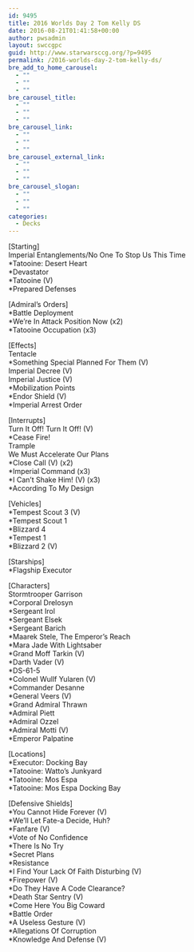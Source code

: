 ```yaml
---
id: 9495
title: 2016 Worlds Day 2 Tom Kelly DS
date: 2016-08-21T01:41:58+00:00
author: pwsadmin
layout: swccgpc
guid: http://www.starwarsccg.org/?p=9495
permalink: /2016-worlds-day-2-tom-kelly-ds/
bre_add_to_home_carousel:
  - ""
  - ""
  - ""
bre_carousel_title:
  - ""
  - ""
  - ""
bre_carousel_link:
  - ""
  - ""
  - ""
bre_carousel_external_link:
  - ""
  - ""
  - ""
bre_carousel_slogan:
  - ""
  - ""
  - ""
categories:
  - Decks
---
```

[Starting]  
Imperial Entanglements/No One To Stop Us This Time  
*Tatooine: Desert Heart  
*Devastator  
*Tatooine (V)  
*Prepared Defenses

[Admiral&#8217;s Orders]  
*Battle Deployment  
*We&#8217;re In Attack Position Now (x2)  
*Tatooine Occupation (x3)

[Effects]  
Tentacle  
*Something Special Planned For Them (V)  
Imperial Decree (V)  
Imperial Justice (V)  
*Mobilization Points  
*Endor Shield (V)  
*Imperial Arrest Order

[Interrupts]  
Turn It Off! Turn It Off! (V)  
*Cease Fire!  
Trample  
We Must Accelerate Our Plans  
*Close Call (V) (x2)  
*Imperial Command (x3)  
*I Can&#8217;t Shake Him! (V) (x3)  
*According To My Design

[Vehicles]  
*Tempest Scout 3 (V)  
*Tempest Scout 1  
*Blizzard 4  
*Tempest 1  
*Blizzard 2 (V)

[Starships]  
*Flagship Executor

[Characters]  
Stormtrooper Garrison  
*Corporal Drelosyn  
*Sergeant Irol  
*Sergeant Elsek  
*Sergeant Barich  
*Maarek Stele, The Emperor&#8217;s Reach  
*Mara Jade With Lightsaber  
*Grand Moff Tarkin (V)  
*Darth Vader (V)  
*DS-61-5  
*Colonel Wullf Yularen (V)  
*Commander Desanne  
*General Veers (V)  
*Grand Admiral Thrawn  
*Admiral Piett  
*Admiral Ozzel  
*Admiral Motti (V)  
*Emperor Palpatine

[Locations]  
*Executor: Docking Bay  
*Tatooine: Watto&#8217;s Junkyard  
*Tatooine: Mos Espa  
*Tatooine: Mos Espa Docking Bay

[Defensive Shields]  
*You Cannot Hide Forever (V)  
*We&#8217;ll Let Fate-a Decide, Huh?  
*Fanfare (V)  
*Vote of No Confidence  
*There Is No Try  
*Secret Plans  
*Resistance  
*I Find Your Lack Of Faith Disturbing (V)  
*Firepower (V)  
*Do They Have A Code Clearance?  
*Death Star Sentry (V)  
*Come Here You Big Coward  
*Battle Order  
*A Useless Gesture (V)  
*Allegations Of Corruption  
*Knowledge And Defense (V)